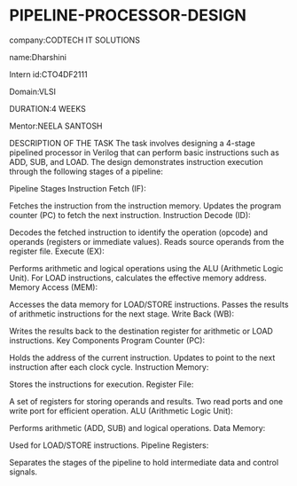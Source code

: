 # PIPELINE-PROCESSOR-DESIGN

company:CODTECH IT SOLUTIONS

name:Dharshini

Intern id:CTO4DF2111

Domain:VLSI

DURATION:4 WEEKS

Mentor:NEELA SANTOSH

DESCRIPTION OF THE TASK The task involves designing a 4-stage pipelined processor in Verilog that can perform basic instructions such as ADD, SUB, and LOAD. The design demonstrates instruction execution through the following stages of a pipeline:

Pipeline Stages Instruction Fetch (IF):

Fetches the instruction from the instruction memory. Updates the program counter (PC) to fetch the next instruction. Instruction Decode (ID):

Decodes the fetched instruction to identify the operation (opcode) and operands (registers or immediate values). Reads source operands from the register file. Execute (EX):

Performs arithmetic and logical operations using the ALU (Arithmetic Logic Unit). For LOAD instructions, calculates the effective memory address. Memory Access (MEM):

Accesses the data memory for LOAD/STORE instructions. Passes the results of arithmetic instructions for the next stage. Write Back (WB):

Writes the results back to the destination register for arithmetic or LOAD instructions. Key Components Program Counter (PC):

Holds the address of the current instruction. Updates to point to the next instruction after each clock cycle. Instruction Memory:

Stores the instructions for execution. Register File:

A set of registers for storing operands and results. Two read ports and one write port for efficient operation. ALU (Arithmetic Logic Unit):

Performs arithmetic (ADD, SUB) and logical operations. Data Memory:

Used for LOAD/STORE instructions. Pipeline Registers:

Separates the stages of the pipeline to hold intermediate data and control signals.
